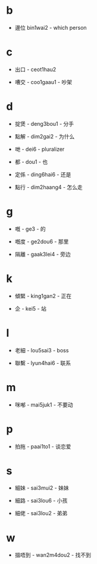 # b

- 邊位 bin1wai2 - which person

# c

- 出口 - ceot1hau2

- 嘈交 - coo1gaau1 - 吵架

# d

- 掟煲 - deng3bou1 - 分手

- 點解 - dim2gai2 - 为什么

- 哋 - dei6 - pluralizer

- 都 - dou1 - 也

- 定係 - ding6hai6 - 还是

- 點行 - dim2haang4 - 怎么走

# g

- 嘅 - ge3 - 的

- 嘅度 - ge2dou6 - 那里

- 隔離 - gaak3lei4 - 旁边

# k

- 傾緊 - king1gan2 - 正在

- 企 - kei5 - 站

# l

- 老細 - lou5sai3 - boss

- 聯繫 - lyun4hai6 - 联系

# m

- 咪喐 - mai5juk1 - 不要动

# p

- 拍拖 - paai1to1 - 谈恋爱

# s

- 細妹 - sai3mui2 - 妹妹

- 細路 - sai3lou6 - 小孩

- 細佬 - sai3lou2 - 弟弟

# w

- 搵唔到 - wan2m4dou2 - 找不到